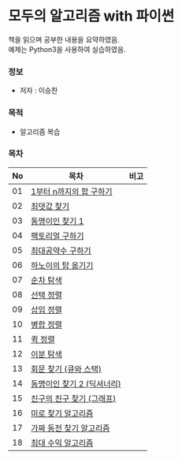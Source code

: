 # 모두의 알고리즘 with 파이썬

책을 읽으며 공부한 내용을 요약하였음.  
예제는 Python3을 사용하여 실습하였음.
  

### 정보
* 저자 : 이승찬

### 목적
* 알고리즘 복습


### 목차
|No|목차|비고|
|---|---|---|
|01|[1부터 n까지의 합 구하기]()||
|02|[최댓값 찾기]()||
|03|[동명이인 찾기 1]()||
|04|[팩토리얼 구하기]()||
|05|[최대공약수 구하기]()||
|06|[하노이의 탑 옮기기]()||
|07|[순차 탐색]()||
|08|[선택 정렬]()||
|09|[삽입 정렬]()||
|10|[병합 정렬]()||
|11|[퀵 정렬]()||
|12|[이분 탐색]()||
|13|[회문 찾기 (큐와 스택)]()||
|14|[동명이인 찾기 2 (딕셔너리)]()||
|15|[친구의 친구 찾기 (그래프)]()||
|16|[미로 찾기 알고리즘]()||
|17|[가짜 동전 찾기 알고리즘]()||
|18|[최대 수익 알고리즘]()||
